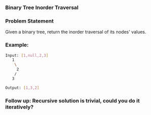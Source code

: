 ### Binary Tree Inorder Traversal

### Problem Statement
Given a binary tree, return the inorder traversal of its nodes' values.

### Example:
```bash
Input: [1,null,2,3]
   1
    \
     2
    /
   3

Output: [1,3,2]

```
### Follow up: Recursive solution is trivial, could you do it iteratively?
